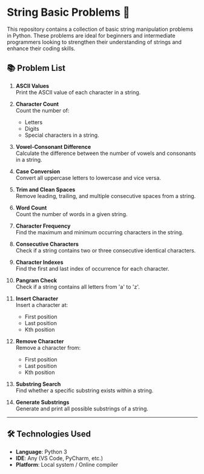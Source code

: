 # String Basic Problems 🚀

This repository contains a collection of basic string manipulation problems in Python. These problems are ideal for beginners and intermediate programmers looking to strengthen their understanding of strings and enhance their coding skills.

## 📚 Problem List

1. **ASCII Values**  
   Print the ASCII value of each character in a string.

2. **Character Count**  
   Count the number of:
   - Letters
   - Digits
   - Special characters in a string.

3. **Vowel-Consonant Difference**  
   Calculate the difference between the number of vowels and consonants in a string.

4. **Case Conversion**  
   Convert all uppercase letters to lowercase and vice versa.

5. **Trim and Clean Spaces**  
   Remove leading, trailing, and multiple consecutive spaces from a string.

6. **Word Count**  
   Count the number of words in a given string.

7. **Character Frequency**  
   Find the maximum and minimum occurring characters in the string.

8. **Consecutive Characters**  
   Check if a string contains two or three consecutive identical characters.

9. **Character Indexes**  
   Find the first and last index of occurrence for each character.

10. **Pangram Check**  
    Check if a string contains all letters from 'a' to 'z'.

11. **Insert Character**  
    Insert a character at:
    - First position
    - Last position
    - Kth position

12. **Remove Character**  
    Remove a character from:
    - First position
    - Last position
    - Kth position

13. **Substring Search**  
    Find whether a specific substring exists within a string.

14. **Generate Substrings**  
    Generate and print all possible substrings of a string.

---

## 🛠 Technologies Used

- **Language**: Python 3
- **IDE**: Any (VS Code, PyCharm, etc.)
- **Platform**: Local system / Online compiler



